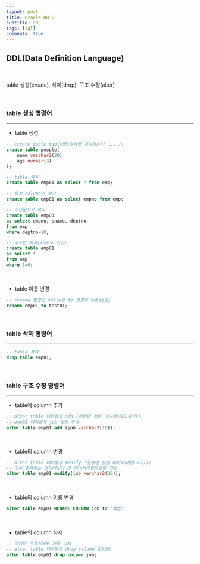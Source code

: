 ```yaml
---
layout: post
title: Oracle DB 6
subtitle: DDL
tags: [sql]
comments: true
---
```


## DDL(Data Definition Language)

<br>

table 생성(create), 삭제(drop), 구조 수정(alter)

<br>

### table 생성 명령어

---

- table 생성

```sql
-- create table table명(컬럼명 데이터(수) ....);
create table people(
	name varchar2(20)
	age number(3)
);

-- table 복사
create table emp01 as select * from emp;

-- 특정 column만 복사
create table emp01 as select empno from emp;

-- 조건문으로 복사
create table emp03
as select empno, ename, deptno
from emp
where deptno=10;

-- 구조만 복사(where 거짓)
create table emp01
as select *
from emp
where 1=0;
```

<br>

- table 이름 변경

```sql
-- rename 변경전 table명 to 변경후 table명;
rename emp01 to test01;
```

<br>

### table 삭제 명령어

---

```sql
-- table 삭제
drop table emp01;
```

<br>

### table 구조 수정 명령어

---

- table에 column 추가

```sql
-- alter table 테이블명 add (컬럼명 컬럼 데이터타입(크기));
-- emp01 테이블에 job 컬럼 추가
alter table emp01 add (job varchar2(10));
```

<br>

- table의 column 변경

```sql
-- alter table 테이블명 modify (컬럼명 컬럼 데이터타입(크기));
-- 이미 존재하는 데이터보다 큰 데이터타입으로만 가능
alter table emp01 modify(job varchar2(20));
```

<br>

- table의 column 이름 변경

```sql
alter table emp01 RENAME COLUMN job to '직업'
```

<br>

- table의 column 삭제

```sql
-- 데이터 존재시에도 자동 삭제 
-- alter table 테이블명 drop column 컬럼명;
alter table emp01 drop column job;
```